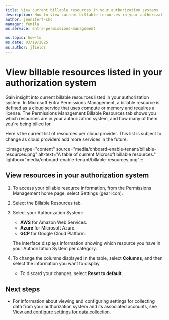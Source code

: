 ```yaml
---
title: View current billable resources in your authorization systems
description: How to view current billable resources in your authorization system in Microsoft Entra Permissions Management.
author: jenniferf-skc
manager: femila
ms.service: entra-permissions-management

ms.topic: how-to
ms.date: 03/19/2025
ms.author: jfields
---
```


# View billable resources listed in your authorization system

Gain insight into current billable resources listed in your authorization system. In Microsoft Entra Permissions Management, a billable resource is defined as a cloud service that uses compute or memory and requires a license. The Permissions Management Billable Resources tab shows you which resources are in your authorization system, and how many of them you're being billed for.

Here's the current list of resources per cloud provider. This list is subject to change as cloud providers add more services in the future.

:::image type="content" source="media/onboard-enable-tenant/billable-resources.png" alt-text="A table of current Microsoft billable resources." lightbox="media/onboard-enable-tenant/billable-resources.png":::

## View resources in your authorization system

1. To access your billable resource information, from the Permissions Management home page, select Settings (gear icon).
1. Select the Billable Resources tab.
1. Select your Authorization System:

    - **AWS** for Amazon Web Services.
    - **Azure** for Microsoft Azure.
    - **GCP** for Google Cloud Platform.

    The interface displays information showing which resource you have in your Authorization System per category.

1. To change the columns displayed in the table, select **Columns**, and then select the information you want to display.

    - To discard your changes, select **Reset to default**.


## Next steps

- For information about viewing and configuring settings for collecting data from your authorization system and its associated accounts, see [View and configure settings for data collection](product-data-sources.md).
